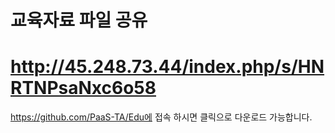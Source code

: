 # 교육자료 파일 공유
# http://45.248.73.44/index.php/s/HNRTNPsaNxc6o58

https://github.com/PaaS-TA/Edu에 접속 하시면 클릭으로 다운로드 가능합니다.
